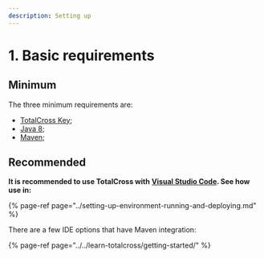 ```yaml
---
description: Setting up
---
```


# 1. Basic requirements

## Minimum

The three minimum requirements are:

* [TotalCross Key](https://learn.totalcross.com/learn-totalcross/getting-started#basic-requirements);
* [Java 8](https://learn.totalcross.com/learn-totalcross/requirements/java-8);
* [Maven](https://learn.totalcross.com/get-started/requirements/maven);

## Recommended 

**It is recommended to use TotalCross with** [**Visual Studio Code**](https://code.visualstudio.com/Download)**. See how use in:**

{% page-ref page="../setting-up-environment-running-and-deploying.md" %}

There are a few IDE options that have Maven integration:

{% page-ref page="../../learn-totalcross/getting-started/" %}

